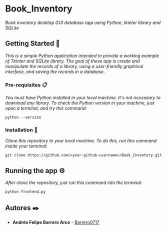 # Book_Inventory 
_Book inventory desktop GUI database app using Python, tkinter library and SQLite_

## Getting Started  🚀

_This is a simple Python application intended to provide a working example of Tkinter and SQLite library. The goal of these app is create and manipulate the records of a library, using a user-friendly graphical interface, and saving the records in a database._

### Pre-requisites  📋

_You must have Python installed in your local machine. It's not necessary to download any library. To check the Python version in your machine, just open a terminal, and try this command:_

```
python --version
```

### Installation  🔧

_Clone this repository to your local machine. To do this, run this command inside your terminal:_

```
git clone https://github.com/<your-github-username>/Book_Inventory.git
```

## Running the app ⚙️

_After clone the repository, just run this command into the terminal:_

```
python frontend.py
```

## Autores ✒️

* **Andrés Felipe Barrero Arce** - [Barrero0717](https://github.com/barrero0717)



